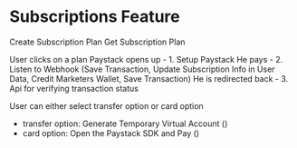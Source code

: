 # Subscriptions Feature

Create Subscription Plan
Get Subscription Plan

User clicks on a plan
Paystack opens up - 1. Setup Paystack
He pays - 2. Listen to Webhook (Save Transaction, Update Subscription Info in User Data, Credit Marketers Wallet, Save Transaction)
He is redirected back - 3. Api for verifying transaction status


User can either select transfer option or card option
- transfer option: Generate Temporary Virtual Account ()
- card option: Open the Paystack SDK and Pay ()